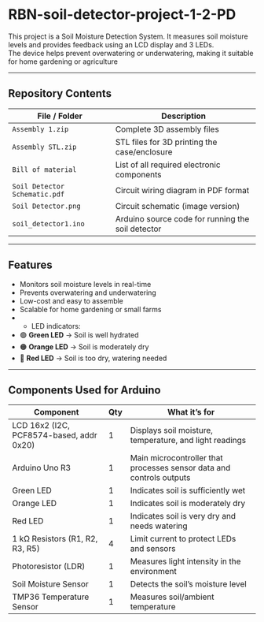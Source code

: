 # RBN-soil-detector-project-1-2-PD

This project is a Soil Moisture Detection System. It measures soil moisture levels and provides feedback using an LCD display and 3 LEDs.  
The device helps prevent overwatering or underwatering, making it suitable for home gardening or agriculture

---

## Repository Contents
| File / Folder                 | Description                                       |
| ----------------------------- | ------------------------------------------------- |
| `Assembly 1.zip`              | Complete 3D assembly files                        |
| `Assembly STL.zip`            | STL files for 3D printing the case/enclosure      |
| `Bill of material`            | List of all required electronic components        |
| `Soil Detector Schematic.pdf` | Circuit wiring diagram in PDF format              |
| `Soil Detector.png`           | Circuit schematic (image version)                 |
| `soil_detector1.ino`          | Arduino source code for running the soil detector |

---
## Features
- Monitors soil moisture levels in real-time
- Prevents overwatering and underwatering  
- Low-cost and easy to assemble  
- Scalable for home gardening or small farms
- - LED indicators:
- 🟢 **Green LED** → Soil is well hydrated  
- 🟠 **Orange LED** → Soil is moderately dry  
- 🔴 **Red LED** → Soil is too dry, watering needed  


---

## Components Used for Arduino

| Component                                | Qty | What it’s for                                                        |
| ---------------------------------------- | --- | -------------------------------------------------------------------- |
| LCD 16x2 (I2C, PCF8574-based, addr 0x20) | 1   | Displays soil moisture, temperature, and light readings              |
| Arduino Uno R3                           | 1   | Main microcontroller that processes sensor data and controls outputs |
| Green LED                                | 1   | Indicates soil is sufficiently wet                                   |
| Orange LED                               | 1   | Indicates soil is moderately dry                                     |
| Red LED                                  | 1   | Indicates soil is very dry and needs watering                        |
| 1 kΩ Resistors (R1, R2, R3, R5)          | 4   | Limit current to protect LEDs and sensors                            |
| Photoresistor (LDR)                      | 1   | Measures light intensity in the environment                          |
| Soil Moisture Sensor                     | 1   | Detects the soil’s moisture level                                    |
| TMP36 Temperature Sensor                 | 1   | Measures soil/ambient temperature                                    |
